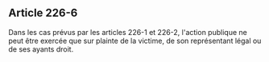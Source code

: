 Article 226-6
----
Dans les cas prévus par les articles 226-1 et 226-2, l'action publique ne peut
être exercée que sur plainte de la victime, de son représentant légal ou de ses
ayants droit.
